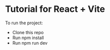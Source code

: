 # Tutorial for React + Vite 

To run the project:

- Clone this repo
- Run npm install
- Run npm run dev

